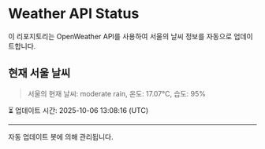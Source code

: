 
# Weather API Status

이 리포지토리는 OpenWeather API를 사용하여 서울의 날씨 정보를 자동으로 업데이트합니다.

## 현재 서울 날씨
> 서울의 현재 날씨: moderate rain, 온도: 17.07°C, 습도: 95%

⏳ 업데이트 시간: 2025-10-06 13:08:16 (UTC)

---
자동 업데이트 봇에 의해 관리됩니다.
